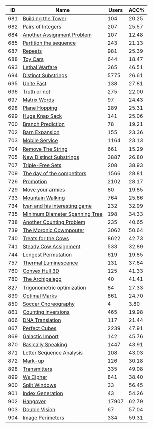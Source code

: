| ID | Name | Users | ACC% |
|---|---|---|---|
| 681 | [Building the Tower](https://www.spoj.com/problems/HANOI07) | 104 | 20.25 |
| 682 | [Pairs of Integers](https://www.spoj.com/problems/PAIRINT) | 207 | 25.57 |
| 684 | [Another Assignment Problem](https://www.spoj.com/problems/ASSIGN4) | 107 | 12.48 |
| 685 | [Partition the sequence](https://www.spoj.com/problems/SEQPAR) | 243 | 21.13 |
| 687 | [Repeats](https://www.spoj.com/problems/REPEATS) | 981 | 25.39 |
| 688 | [Toy Cars](https://www.spoj.com/problems/SAM) | 644 | 18.47 |
| 693 | [Lethal Warfare](https://www.spoj.com/problems/LWAR) | 365 | 46.51 |
| 694 | [Distinct Substrings](https://www.spoj.com/problems/DISUBSTR) | 5775 | 26.61 |
| 695 | [Unite Fast](https://www.spoj.com/problems/UFAST) | 138 | 27.81 |
| 696 | [Truth or not](https://www.spoj.com/problems/LIAR) | 275 | 22.00 |
| 697 | [Matrix Words](https://www.spoj.com/problems/MWORDS) | 97 | 24.43 |
| 698 | [Plane Hopping](https://www.spoj.com/problems/PLHOP) | 289 | 25.31 |
| 699 | [Huge Knap Sack](https://www.spoj.com/problems/HKNAP) | 141 | 25.06 |
| 700 | [Branch Prediction](https://www.spoj.com/problems/BPRED) | 78 | 19.21 |
| 702 | [Barn Expansion](https://www.spoj.com/problems/EXPAND) | 155 | 23.36 |
| 703 | [Mobile Service](https://www.spoj.com/problems/SERVICE) | 1164 | 23.13 |
| 704 | [Remove The String](https://www.spoj.com/problems/PSTRING) | 661 | 15.29 |
| 705 | [New Distinct Substrings](https://www.spoj.com/problems/SUBST1) | 3887 | 26.80 |
| 707 | [Triple-Free Sets](https://www.spoj.com/problems/TFSETS) | 208 | 38.93 |
| 709 | [The day of the competitors](https://www.spoj.com/problems/NICEDAY) | 1566 | 28.81 |
| 726 | [Promotion](https://www.spoj.com/problems/PRO) | 2102 | 28.17 |
| 729 | [Move your armies](https://www.spoj.com/problems/MAXIMUS) | 80 | 19.85 |
| 733 | [Mountain Walking](https://www.spoj.com/problems/MTWALK) | 764 | 25.66 |
| 734 | [Ivan and his interesting game](https://www.spoj.com/problems/IVAN) | 232 | 32.99 |
| 735 | [Minimum Diameter Spanning Tree](https://www.spoj.com/problems/MDST) | 198 | 34.33 |
| 738 | [Another Counting Problem](https://www.spoj.com/problems/TREE) | 235 | 40.65 |
| 739 | [The Moronic Cowmpouter](https://www.spoj.com/problems/NEG2) | 3062 | 50.64 |
| 740 | [Treats for the Cows](https://www.spoj.com/problems/TRT) | 8622 | 42.73 |
| 741 | [Steady Cow Assignment](https://www.spoj.com/problems/STEAD) | 533 | 32.89 |
| 744 | [Longest Permutation](https://www.spoj.com/problems/LPERMUT) | 619 | 19.85 |
| 757 | [Thermal Luminescence](https://www.spoj.com/problems/TEM) | 131 | 37.64 |
| 760 | [Convex Hull 3D](https://www.spoj.com/problems/CH3D) | 125 | 41.33 |
| 780 | [The Archipelago](https://www.spoj.com/problems/ARCHPLG) | 40 | 41.41 |
| 827 | [Trigonometric optimization](https://www.spoj.com/problems/TRIOPT) | 84 | 27.33 |
| 839 | [Optimal Marks](https://www.spoj.com/problems/OPTM) | 861 | 24.70 |
| 850 | [Soccer Choreography](https://www.spoj.com/problems/WM06) | 4 | 3.80 |
| 861 | [Counting inversions](https://www.spoj.com/problems/SWAPS) | 465 | 19.98 |
| 866 | [DNA Translation](https://www.spoj.com/problems/DNA) | 117 | 21.44 |
| 867 | [Perfect Cubes](https://www.spoj.com/problems/CUBES) | 2239 | 47.91 |
| 869 | [Galactic Import](https://www.spoj.com/problems/IMPORT) | 142 | 45.76 |
| 870 | [Basically Speaking](https://www.spoj.com/problems/BASE) | 1447 | 43.91 |
| 871 | [Letter Sequence Analysis](https://www.spoj.com/problems/SEQUENCE) | 108 | 43.03 |
| 872 | [Mark-up](https://www.spoj.com/problems/MARKUP) | 126 | 30.18 |
| 898 | [Transmitters](https://www.spoj.com/problems/TRANSMIT) | 335 | 49.08 |
| 899 | [Ws Cipher](https://www.spoj.com/problems/WSCIPHER) | 841 | 38.40 |
| 900 | [Split Windows](https://www.spoj.com/problems/SPLIT) | 33 | 56.45 |
| 901 | [Index Generation](https://www.spoj.com/problems/INDEXGEN) | 43 | 54.26 |
| 902 | [Hangover](https://www.spoj.com/problems/HANGOVER) | 17907 | 62.79 |
| 903 | [Double Vision](https://www.spoj.com/problems/DOUBLEVI) | 67 | 57.04 |
| 904 | [Image Perimeters](https://www.spoj.com/problems/IMAGE) | 334 | 59.31 |
